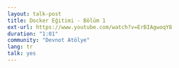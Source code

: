 ```yaml
---
layout: talk-post
title: Docker Eğitimi - Bölüm 1
ext-url: https://www.youtube.com/watch?v=ErBIAgwoqY8
duration: "1:01"
community: "Devnot Atölye"
lang: tr
talk: yes 
---
```

